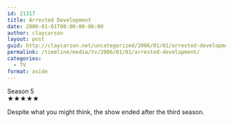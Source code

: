 ```yaml
---
id: 21317
title: Arrested Development
date: 2006-01-01T00:00:00-06:00
author: claycarson
layout: post
guid: http://claycarson.net/uncategorized/2006/01/01/arrested-development/
permalink: /timeline/media/tv/2006/01/01/arrested-development/
categories:
  - TV
format: aside
---
```

<div class="media-details">Season 5</div>

<div class="media-creator"></div>

<div class="media-rating">★★★★★</div>

Despite what you might think, the show ended after the third season.